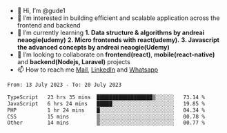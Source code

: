 - 👋 Hi, I’m @gude1
- 👀 I’m interested in building efficient and scalable application across the frontend and backend
- 🌱 I’m currently learning <b>1. Data structure & algorithms by andreai neaogie(udemy)</b> <b>2. Micro frontends with react(udemy).</b>  <b>3. Javascript the advanced concepts by andreai neaogie(Udemy)</b>
- 💞️ I’m looking to collaborate on <b>frontend(react)</b>, <b>mobile(react-native)</b> and <b>backend(Nodejs, Laravel)</b> projects
- 📫 How to reach me <a href="mailto:gideoniyin2021@gmail.com">Mail</a>, <a href="https://www.linkedin.com/in/gideon-owolabi-9b667a232/">LinkedIn</a> and <a href="https://wa.me/2348055377085">Whatsapp</a>

<!---
gude1/gude1 is a ✨ special ✨ repository because its `README.md` (this file) appears on your GitHub profile.
You can click the Preview link to take a look at your changes.
--->

<!--START_SECTION:waka-->

```txt
From: 13 July 2023 - To: 20 July 2023

TypeScript   23 hrs 35 mins  ██████████████████▒░░░░░░   73.14 %
JavaScript   6 hrs 24 mins   █████░░░░░░░░░░░░░░░░░░░░   19.85 %
PHP          1 hr 24 mins    █░░░░░░░░░░░░░░░░░░░░░░░░   04.34 %
CSS          15 mins         ▒░░░░░░░░░░░░░░░░░░░░░░░░   00.78 %
Other        14 mins         ▒░░░░░░░░░░░░░░░░░░░░░░░░   00.77 %
```

<!--END_SECTION:waka-->

